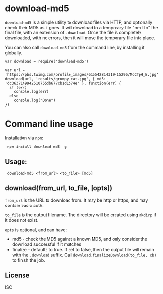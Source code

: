 # download-md5

`download-md5` is a simple utility to download files via HTTP, and optionally check their MD5 as it goes.
It will download to a temporary file "next to" the final file, with an extension of `.download`.  Once the file is completely downloaded, with no errors, then it will move the temporary file into place.

You can also call `download-md5` from the command line, by installing it globally.

```
var download = require('download-md5')

var url = 'https://pbs.twimg.com/profile_images/616542814319415296/McCTpH_E.jpg'
download(url, 'results/grumpy_cat.jpg', { md5: 'dc3637149942510755db677cb1d1574e' }, function(err) {
  if (err)
    console.log(err)
  else
    console.log("Done")
})
```


# Command line usage

Installation via `npm`:

     npm install download-md5 -g

## Usage:

     download-md5 <from_url> <to_file> [md5]




download(from_url, to_file, [opts])
-----------------------------------

`from_url` is the URL to download from.  It may be http or https, and may contain basic auth.

`to_file` is the output filename.  The directory will be created using `mkdirp` if it does not exist.

`opts` is optional, and can have:
  * md5 - check the MD5 against a known MD5, and only consider the download successful if it matches
  * finalize - defaults to true.  If set to false, then the output file will remain with the `.download` suffix.
    Call `download.finalizeDownload(to_file, cb)` to finish the job.


License
-------
ISC
